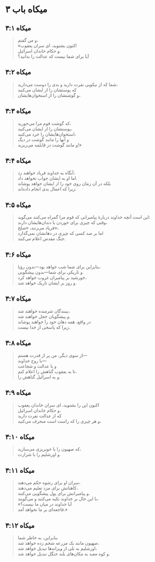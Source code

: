 # میکاه باب ۳

## میکاه ۳:۱

> و من گفتم،  
> «اکنون بشنوید، ای سران یعقوب  
> و حکام خاندان اسرائیل.  
> آیا برای شما نیست که عدالت را بدانید؟

## میکاه ۳:۲

> شما که از نیکویی نفرت دارید و بدی را دوست می‌دارید،  
> که پوستشان را از ایشان می‌کنید  
> و گوشتشان را از استخوان‌هایشان،

## میکاه ۳:۳

> که گوشت قوم مرا می‌خورید،  
> پوستشان را از ایشان می‌کنید،  
> استخوان‌هایشان را خرد می‌کنید،  
> و آنها را مانند گوشت در دیگ  
> و مانند گوشت در قابلمه می‌ریزید!»

## میکاه ۳:۴

> آنگاه به خداوند فریاد خواهند زد،  
> اما او به ایشان جواب نخواهد داد.  
> بلکه در آن زمان روی خود را از ایشان خواهد پوشاند  
> زیرا که اعمال بدی انجام داده‌اند.

## میکاه ۳:۵

> این است آنچه خداوند دربارهٔ پیامبرانی که قوم مرا گمراه می‌کنند می‌گوید:  
> وقتی که چیزی برای خوردن با دندان‌هایشان دارند،  
> فریاد می‌زنند، «صلح»،  
> اما بر ضد کسی که چیزی در دهانشان نمی‌گذارد  
> جنگ مقدس اعلام می‌کنند.

## میکاه ۳:۶

> بنابراین برای شما شب خواهد بود—بدون رؤیا،  
> و تاریکی برای شما—بدون پیشگویی.  
> خورشید بر پیامبران غروب خواهد کرد،  
> و روز بر ایشان تاریک خواهد شد.

## میکاه ۳:۷

> بینندگان شرمنده خواهند شد،  
> و پیشگویان خجل خواهند شد.  
> در واقع، همه دهان خود را خواهند پوشاند  
> زیرا که پاسخی از خدا نیست.

## میکاه ۳:۸

> از سوی دیگر، من پر از قدرت هستم—  
> با روح خداوند—  
> و با عدالت و شجاعت  
> تا به یعقوب گناهش را اعلام کنم،  
> و به اسرائیل گناهش را.

## میکاه ۳:۹

> اکنون این را بشنوید، ای سران خاندان یعقوب  
> و حکام خاندان اسرائیل،  
> که از عدالت نفرت دارید  
> و هر چیزی را که راست است منحرف می‌کنید،

## میکاه ۳:۱۰

> که صهیون را با خونریزی می‌سازید،  
> و اورشلیم را با شرارت.

## میکاه ۳:۱۱

> سران او برای رشوه حکم می‌دهند،  
> کاهنانش برای مزد تعلیم می‌دهند،  
> و پیامبرانش برای پول پیشگویی می‌کنند.  
> با این حال بر خداوند تکیه می‌کنند و می‌گویند،  
> «آیا خداوند در میان ما نیست؟  
> فاجعه‌ای بر ما نخواهد آمد.»

## میکاه ۳:۱۲

> بنابراین، به خاطر شما  
> صهیون مانند یک مزرعه شخم زده خواهد شد،  
> اورشلیم به تلی از ویرانه‌ها تبدیل خواهد شد،  
> و کوه معبد به مکان‌های بلند جنگل تبدیل خواهد شد.
